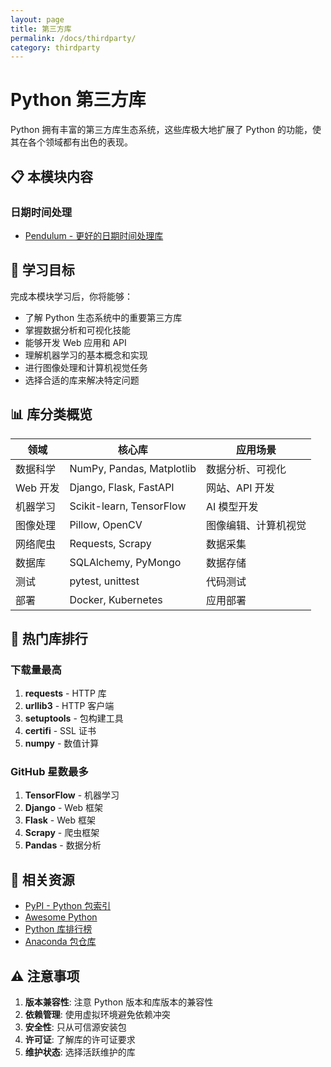 ```yaml
---
layout: page
title: 第三方库
permalink: /docs/thirdparty/
category: thirdparty
---
```


# Python 第三方库

Python 拥有丰富的第三方库生态系统，这些库极大地扩展了 Python 的功能，使其在各个领域都有出色的表现。

## 📋 本模块内容

### 日期时间处理
- [Pendulum - 更好的日期时间处理库](./pendulum/)


## 🎯 学习目标

完成本模块学习后，你将能够：

- 了解 Python 生态系统中的重要第三方库
- 掌握数据分析和可视化技能
- 能够开发 Web 应用和 API
- 理解机器学习的基本概念和实现
- 进行图像处理和计算机视觉任务
- 选择合适的库来解决特定问题

## 📊 库分类概览

| 领域 | 核心库 | 应用场景 |
|------|--------|----------|
| 数据科学 | NumPy, Pandas, Matplotlib | 数据分析、可视化 |
| Web 开发 | Django, Flask, FastAPI | 网站、API 开发 |
| 机器学习 | Scikit-learn, TensorFlow | AI 模型开发 |
| 图像处理 | Pillow, OpenCV | 图像编辑、计算机视觉 |
| 网络爬虫 | Requests, Scrapy | 数据采集 |
| 数据库 | SQLAlchemy, PyMongo | 数据存储 |
| 测试 | pytest, unittest | 代码测试 |
| 部署 | Docker, Kubernetes | 应用部署 |


## 🌟 热门库排行

### 下载量最高
1. **requests** - HTTP 库
2. **urllib3** - HTTP 客户端
3. **setuptools** - 包构建工具
4. **certifi** - SSL 证书
5. **numpy** - 数值计算

### GitHub 星数最多
1. **TensorFlow** - 机器学习
2. **Django** - Web 框架
3. **Flask** - Web 框架
4. **Scrapy** - 爬虫框架
5. **Pandas** - 数据分析

## 🔗 相关资源

- [PyPI - Python 包索引](https://pypi.org/)
- [Awesome Python](https://github.com/vinta/awesome-python)
- [Python 库排行榜](https://pypistats.org/)
- [Anaconda 包仓库](https://anaconda.org/)

## ⚠️ 注意事项

1. **版本兼容性**: 注意 Python 版本和库版本的兼容性
2. **依赖管理**: 使用虚拟环境避免依赖冲突
3. **安全性**: 只从可信源安装包
4. **许可证**: 了解库的许可证要求
5. **维护状态**: 选择活跃维护的库